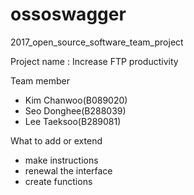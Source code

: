 # ossoswagger
2017_open_source_software_team_project

Project name : Increase FTP productivity

Team member
- Kim Chanwoo(B089020)
- Seo Donghee(B288039)
- Lee Taeksoo(B289081)

What to add or extend
- make instructions
- renewal the interface
- create functions
